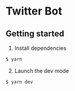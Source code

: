 # Twitter Bot

## Getting started

1. Install dependencies

```bash
$ yarn
```

2. Launch the dev mode

```bash
$ yarn dev
```